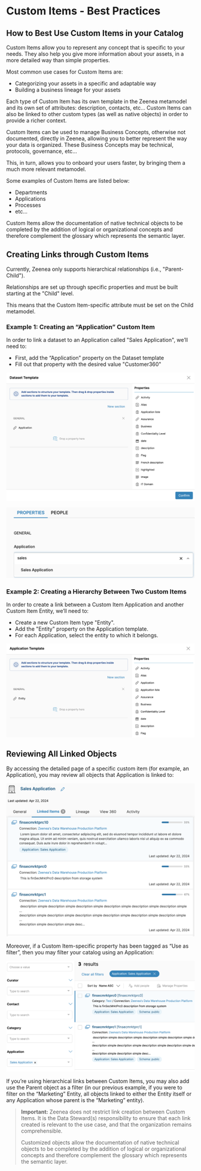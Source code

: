 # Custom Items - Best Practices

## How to Best Use Custom Items in your Catalog

Custom Items allow you to represent any concept that is specific to your needs. They also help you give more information about your assets, in a more detailed way than simple properties. 

Most common use cases for Custom Items are: 

* Categorizing your assets in a specific and adaptable way
* Building a business lineage for your assets

Each type of Custom Item has its own template in the Zeenea metamodel and its own set of attributes: description, contacts, etc… Custom Items can also be linked to other custom types (as well as native objects) in order to provide a richer context. 

Custom Items can be used to manage Business Concepts, otherwise not documented, directly in Zeenea, allowing you to better represent the way your data is organized.  These Business Concepts may be technical, protocols, governance, etc… 

This, in turn, allows you to onboard your users faster, by bringing them a much more relevant metamodel. 

Some examples of Custom Items are listed below: 

* Departments
* Applications
* Processes
* etc...

Custom Items allow the documentation of native technical objects to be completed by the addition of logical or organizational concepts and therefore complement the glossary which represents the semantic layer.

## Creating Links through Custom Items

Currently, Zeenea only supports hierarchical relationships (i.e., "Parent-Child"). 

Relationships are set up through specific properties and must be built starting at the "Child" level. 

This means that the Custom Item-specific attribute must be set on the Child metamodel. 

### Example 1: Creating an “Application” Custom Item

In order to link a dataset to an Application called "Sales Application", we’ll need to: 

* First, add the “Application” property on the Dataset template
* Fill out that property with the desired value "Customer360"

![](./images/zeenea-dataset-template.png)

![](./images/zeenea-sales-application.png)

### Example 2: Creating a Hierarchy Between Two Custom Items

In order to create a link between a Custom Item Application and another Custom Item Entity, we’ll need to: 

* Create a new Custom Item type "Entity".
* Add the "Entity" property on the Application template.
* For each Application, select the entity to which it belongs.

![](./images/zeenea-application-template.png)

## Reviewing All Linked Objects

By accessing the detailed page of a specific custom item (for example, an Application), you may review all objects that Application is linked to: 

![](./images/zeenea-linked-items.png)

Moreover, if a Custom Item-specific property has been tagged as “Use as filter”, then you may filter your catalog using an Application: 

![](./images/zeenea-use-as-filter.png)

If you’re using hierarchical links between Custom Items, you may also add use the Parent object as a filter (in our previous example, if you were to filter on the “Marketing” Entity, all objects linked to either the Entity itself or any Application whose parent is the “Marketing” entity). 

> **Important:** Zeenea does not restrict link creation between Custom Items. It is the Data Steward(s) responsibility to ensure that each link created is relevant to the use case, and that the organization remains comprehensible. 
>
> Customized objects allow the documentation of native technical objects to be completed by the addition of logical or organizational concepts and therefore complement the glossary which represents the semantic layer.